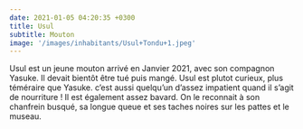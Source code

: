 ```yaml
---
date: 2021-01-05 04:20:35 +0300
title: Usul
subtitle: Mouton
image: '/images/inhabitants/Usul+Tondu+1.jpeg'
---
```


Usul est un jeune mouton arrivé en Janvier 2021, avec son compagnon Yasuke. Il devait bientôt être tué puis mangé. Usul est plutot curieux, plus téméraire que Yasuke. c’est aussi quelqu’un d’assez impatient quand il s’agit de nourriture ! Il est également assez bavard. On le reconnait à son chanfrein busqué, sa longue queue et ses taches noires sur les pattes et le museau.